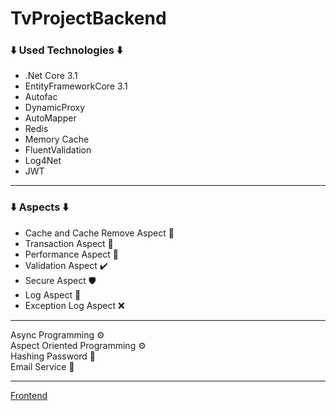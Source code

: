 # TvProjectBackend
<h3> ⬇️ Used Technologies ⬇️ </h3>
<ul>
<li>.Net Core 3.1</li>
<li>EntityFrameworkCore 3.1</li>
<li>Autofac</li>
<li>DynamicProxy</li>
<li>AutoMapper</li>
<li>Redis</li>
<li>Memory Cache</li>
<li>FluentValidation</li>
<li>Log4Net</li>
<li>JWT</li>
</ul>
<hr>
<h3> ⬇️ Aspects ⬇️ </h3>
<ul>
<li>Cache and Cache Remove Aspect 🧰</li>
<li>Transaction Aspect 🧰</li>
<li>Performance Aspect 🚀</li>
<li>Validation Aspect ✔️</li>
<li>Secure Aspect 🛡️</li>
<li>Log Aspect 📓</li>
<li>Exception Log Aspect ❌</li>
</ul>
<hr>
Async Programming ⚙️<br>
Aspect Oriented Programming ⚙️ <br>
Hashing Password 🔑 <br>
Email Service 📧 <br>
<hr>


<a href="https://github.com/emir57/TvProjectFrontend">Frontend</a>

